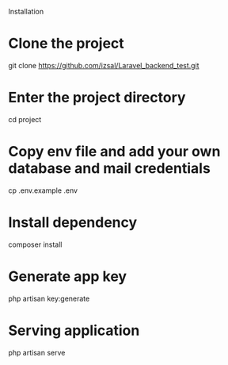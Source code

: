 Installation
 # Clone the project
 git clone https://github.com/izsal/Laravel_backend_test.git

 # Enter the project directory
 cd project

 # Copy env file and add your own database and mail credentials
 cp .env.example .env

 # Install dependency
 composer install

 # Generate app key
 php artisan key:generate
 
 # Serving application
 php artisan serve
